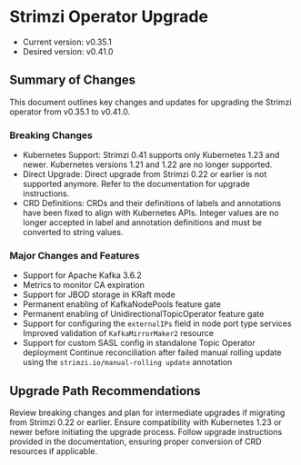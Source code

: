 # Strimzi Operator Upgrade

- Current version: v0.35.1
- Desired version: v0.41.0

## Summary of Changes

This document outlines key changes and updates for upgrading the Strimzi operator from v0.35.1 to v0.41.0.

### Breaking Changes

- Kubernetes Support: Strimzi 0.41 supports only Kubernetes 1.23 and newer. Kubernetes versions 1.21 and 1.22 are no longer supported.
- Direct Upgrade: Direct upgrade from Strimzi 0.22 or earlier is not supported anymore. Refer to the documentation for upgrade instructions.
- CRD Definitions: CRDs and their definitions of labels and annotations have been fixed to align with Kubernetes APIs. Integer values are no longer accepted in label and annotation definitions and must be converted to string values.

### Major Changes and Features

- Support for Apache Kafka 3.6.2
- Metrics to monitor CA expiration
- Support for JBOD storage in KRaft mode
- Permanent enabling of KafkaNodePools feature gate
- Permanent enabling of UnidirectionalTopicOperator feature gate
- Support for configuring the `externalIPs` field in node port type services
Improved validation of `KafkaMirrorMaker2` resource
- Support for custom SASL config in standalone Topic Operator deployment
Continue reconciliation after failed manual rolling update using the `strimzi.io/manual-rolling update` annotation

## Upgrade Path Recommendations

Review breaking changes and plan for intermediate upgrades if migrating from Strimzi 0.22 or earlier.
Ensure compatibility with Kubernetes 1.23 or newer before initiating the upgrade process.
Follow upgrade instructions provided in the documentation, ensuring proper conversion of CRD resources if applicable.
